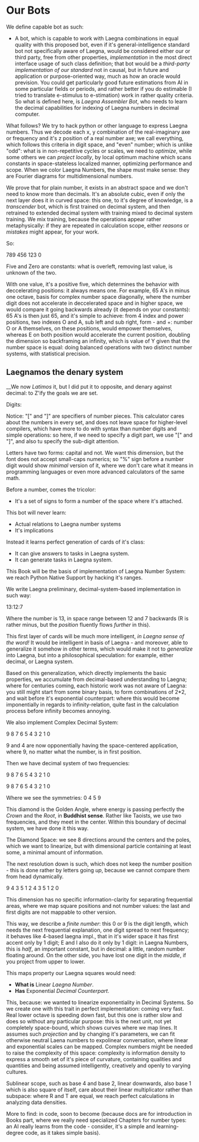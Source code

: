 # Our Bots

We define capable bot as such:
- A bot, which is capable to work with Laegna combinations in equal quality with this proposed bot, even if it's general-intelligence standard bot not specifically aware of Laegna, would be considered either our or third party, free from other properties, _implementation_ in the most direct interface usage of such class definition; that bot would be a _third-party implementation of our standard_ not in causal, but in future and application or purpose-oriented way, much as how an oracle would prevision. You could get particularly good future estimations from AI in some particular fields or periods, and rather better if you do estimable (I tried to translate e-stimulus to e-stimation) work in rather quality criteria. So what is defined here, is _Laegna Assembler Bot_, who needs to learn the decimal capabilities for indexing of Laegna numbers in decimal computer.

What follows? We try to hack python or other language to express Laegna numbers. Thus we decode each x, y combination of the real-imaginary axe or frequency and it's z position of a real number axe; we call everything, which follows this criteria in digit space, and "even" number; which is unlike "odd": what is in non-repetitive cycles or scales, we need to _optimize_, while some others we can _project locally_, by local optimum machine which scans constants in space-stateless localized manner, optimizing performance and scope. When we color Laegna Numbers, the shape must make sense: they are Fourier diagrams for multidimensional numbers.

We prove that for plain number, it exists in an abstract space and we don't need to know more than decimals. It's an absolute cubic, even if only the next layer does it in curved space: this one, to it's degree of knowledge, is a _transcender_ bot, which is first trained on decimal system, and then retrained to extended decimal system with training mixed to decimal system training. We mix training, because the operations appear rather metaphysically: if they are repeated in calculation scope, either _reasons_ or _mistakes_ might appear, for your work.

So:

789
456
123
  0

Five and Zero are constants: what is overleft, removing last value, is unknown of the two.

With one value, it's a positive five, which determines the behavior with deccelerating positions: it always means one. For example, 65 A's in minus one octave, basis for complex number space diagonally, where the number digit does not accelerate in deccelerated space and in higher space, we would compare it going backwards already (it depends on your constants): 65 A's is then just 65, and it's simple to achieve: from 4 index and power positions, two indexes O and A, sub left and sub right, form - and +: number O or A themselves, on these positions, would empower themselves, whereas E on both position would accelerate the current position, doubling the dimension so backframing an infinity, which is value of Y given that the number space is equal: doing balanced operations with two distinct number systems, with statistical precision.

## Laegnamos the denary system
__We now _Latimos_ it, but I did put it to opposite, and denary against decimal: to Z'ify the goals we are set.

Digits:

Notice: "[" and "]" are specifiers of number pieces. This calculator cares about the numbers in every set, and does not leave space for higher-level compilers, which have more to do with syntax than number digits and simple operations: so here, if we need to specify a digit part, we use "[" and "]", and also tu specify the sub-digit attention.

Letters have two forms: capital and not. We want this dimension, but the font does not accept small-caps numerics; so "%" sign before a number digit would show _minimal_ version of it, where we don't care what it means in programming languages or even more advanced calculators of the same math.

Before a number, comes the tricolor:
- It's a set of signs to form a number of the space where it's attached.

This bot will never learn:
- Actual relations to Laegna number systems
- It's implications

Instead it learns perfect generation of cards of it's class:
- It can give answers to tasks in Laegna system.
- It can generate tasks in Laegna system.

This Book will be the basis of implementation of Laegna Number System: we reach Python Native Support by hacking it's ranges.

We write Laegna preliminary, decimal-system-based implementation in such way:

13:12:7

Where the number is 13, in space range between 12 and 7 backwards (R is rather minus, but the _position_ fluently flows _further_ in this).

This first layer of cards will be much more intelligent, _in Laegna sense of the word!_ It would be intelligent in basis of Laegna - and moreover, able to generalize it somehow in other terms, which would make it not to _generalize_ into Laegna, but into a philosophical speculation: for example, either decimal, or Laegna system.

Based on this generalization, which directly implements the basic properties, we accumulate from decimal-based understanding to Laegna; where for centuries coming, each historic work was not aware of Laegna: you still might start from some binary basis, to form combinations of 2*2, and wait before it's exponential counterpart: where this would become imponentially in regards to infinity-relation, quite fast in the calculation process before infinity becomes annoying.

We also implement Complex Decimal System:

9
8 7 6
5 4 3
2 1 0

9 and 4 are now opponentially having the space-centered application, where 9, no matter what the number, is in first position.

Then we have decimal system of two frequencies:

9
8 7 6
5 4 3
2 1 0

9 8 7
6 5 4
3 2 1
    0

Where we see the symmetries:
 0
4 5
 9

This diamond is the Golden Angle, where energy is passing perfectly the _Crown_ and the _Root_, in __Buddhist sense__. Rather like Taoists, we use two frequencies, and they meet in the center. Within this boundary of decimal system, we have done it this way.

The Diamond Space: we see 8 directions around the centers and the poles, which we want to linearize, but with dimensional particle containing at least some, a minimal amount of information.

The next resolution down is such, which does not keep the number position - this is done rather by letters going _up_, because we cannot compare them from head dynamically.

9
 4 3
  5
 1 2
 4 3
  5
 1 2
    0

This dimension has no specific information-clarity for separating frequential areas, where we map square positions and not number values: the last and first digits are not mappable to other version.

This way, we describe a _finite number_: this 0 or 9 is the digit length, which needs the next frequential explanation, one digit spread to next frequency; it behaves like 4-based laegna impl., that in it's wider space it has first accent only by 1 digit; E and I also do it only by 1 digit: in Laegna Numbers, this is _half_, an important constant, but in decimal: a little, random number floating around. On the other side, you have lost one digit in the _middle_, if you project from upper to lower.

This maps property our Laegna squares would need:
- __What is__ Linear _Laegna Number_.
- __Has__ Exponential _Decimal Counterpart_.

This, because: we wanted to linearize exponentiality in Decimal Systems. So we create one with this trait in perfect implementation: coming very fast. Real lower octave is speeding down fast, but this one is rather slow and does so without any particular purpose: this is the next unit, not yet completely space-bound, which shows curves where we map lines. It assumes such _projection_ and by changing it's parameters, we can fit otherwise neutral Laena numbers to expolinear conversation, where linear and exponential scales can be mapped. Complex numbers might be needed to raise the complexity of this space: complexity is information density to express a smooth set of it's piece of curvature, containing qualities and quantities and being assumed intelligently, creatively and openly to varying cultures.

Sublinear scope, such as base 4 and base 2, linear downwards, also base 1 which is also square of itself, care about their linear multiplicator rather than subspace: where R and T are equal, we reach perfect calculations in analyzing data densities.

More to find: in code, soon to become (because docs are for introduction in Books part, where we really need specialized Chapters for number types: an AI really learns from the code - consider, it's a simple and learning-degree code, as it takes simple basis).